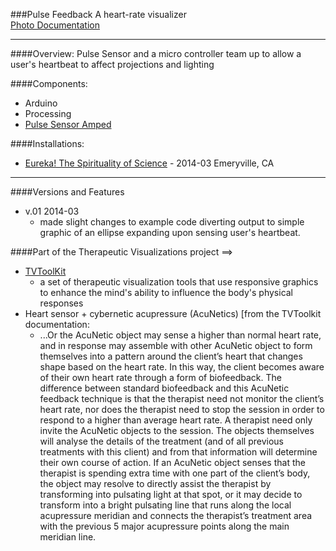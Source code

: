 ###Pulse Feedback
A heart-rate visualizer  
[Photo Documentation](https://www.flickr.com/photos/jaycody9/sets/72157645325802743/)
____________

####Overview:
Pulse Sensor and a micro controller team up to allow a user's heartbeat to affect projections and lighting

####Components:
- Arduino
- Processing
- [Pulse Sensor Amped]


####Installations:
- [Eureka! The Spirituality of Science](https://www.flickr.com/photos/jaycody9/sets/72157645325802743/)  -  2014-03 Emeryville, CA



____________
####Versions and Features
- v.01 2014-03
	- made slight changes to example code diverting output to simple graphic of an ellipse expanding upon sensing user's heartbeat.


####Part of the Therapeutic Visualizations project ==> 
- [TVToolKit](https://github.com/VideoAlchemy/TVToolkit)
	- a set of therapeutic visualization tools that use responsive graphics to enhance the mind's ability to influence the body's physical responses
- Heart sensor + cybernetic acupressure (AcuNetics) [from the TVToolkit documentation:
	- ...Or the AcuNetic object may sense a higher than normal heart rate, and in response may assemble with other AcuNetic object to form themselves into a pattern around the client’s heart that changes shape based on the heart rate. In this way, the client becomes aware of their own heart rate through a form of biofeedback. The difference between standard biofeedback and this AcuNetic feedback technique is that the therapist need not monitor the client’s heart rate, nor does the therapist need to stop the session in order to respond to a higher than average heart rate. A therapist need only invite the AcuNetic objects to the session. The objects themselves will analyse the details of the treatment (and of all previous treatments with this client) and from that information will determine their own course of action. If an AcuNetic object senses that the therapist is spending extra time with one part of the client’s body, the object may resolve to directly assist the therapist by transforming into pulsating light at that spot, or it may decide to transform into a bright pulsating line that runs along the local acupressure meridian and connects the therapist’s treatment area with the previous 5 major acupressure points along the main meridian line.







[Pulse Sensor Amped]:http://www.adafruit.com/blog/2012/11/09/new-product-pulse-sensor-amped/
